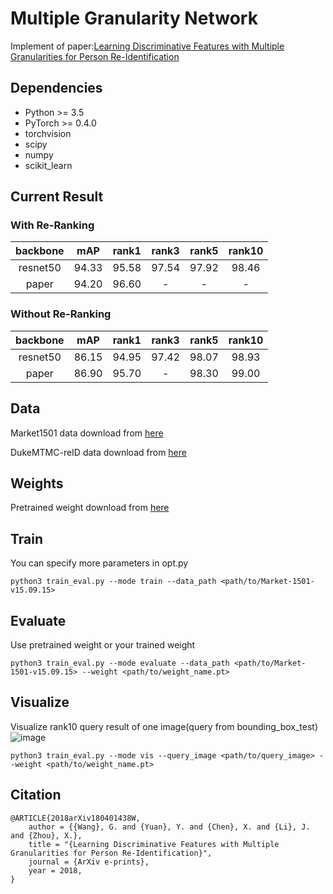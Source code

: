 # Multiple Granularity Network
Implement of paper:[Learning Discriminative Features with Multiple Granularities for Person Re-Identification](https://arxiv.org/abs/1804.01438v1)

## Dependencies

- Python >= 3.5
- PyTorch >= 0.4.0
- torchvision
- scipy
- numpy
- scikit_learn



## Current Result

### With Re-Ranking
| backbone |  mAP | rank1 | rank3 | rank5 | rank10 |  
| :------: |  :------: | :------: | :------: | :------: |  :------: |   
| resnet50 |  94.33 | 95.58 | 97.54 | 97.92 | 98.46 | 
| paper |  94.20 | 96.60 | - | - | - | 

### Without Re-Ranking
| backbone |  mAP | rank1 | rank3 | rank5 | rank10 |  
| :------: |  :------: | :------: | :------: | :------: |  :------: |   
| resnet50 |  86.15 | 94.95 | 97.42 | 98.07 | 98.93 | 
| paper |  86.90 | 95.70 | - | 98.30 | 99.00 | 

## Data

Market1501 data download from [here](http://www.liangzheng.org/Project/project_reid.html)

DukeMTMC-reID data download from [here](http://vision.cs.duke.edu/DukeMTMC/)

## Weights

Pretrained weight download from [here](https://drive.google.com/open?id=1TyM7J_UjLhvU8UUkxcKwLQq8VFHlEWCa)
## Train

You can specify more parameters in opt.py

```
python3 train_eval.py --mode train --data_path <path/to/Market-1501-v15.09.15> 
```

## Evaluate

Use pretrained weight or your trained weight

```
python3 train_eval.py --mode evaluate --data_path <path/to/Market-1501-v15.09.15> --weight <path/to/weight_name.pt> 
```

## Visualize

Visualize rank10 query result of one image(query from bounding_box_test)
![image](https://s1.ax1x.com/2018/11/27/FV9xyj.png)

```
python3 train_eval.py --mode vis --query_image <path/to/query_image> --weight <path/to/weight_name.pt> 
```


## Citation

```text
@ARTICLE{2018arXiv180401438W,
    author = {{Wang}, G. and {Yuan}, Y. and {Chen}, X. and {Li}, J. and {Zhou}, X.},
    title = "{Learning Discriminative Features with Multiple Granularities for Person Re-Identification}",
    journal = {ArXiv e-prints},
    year = 2018,
}
```
